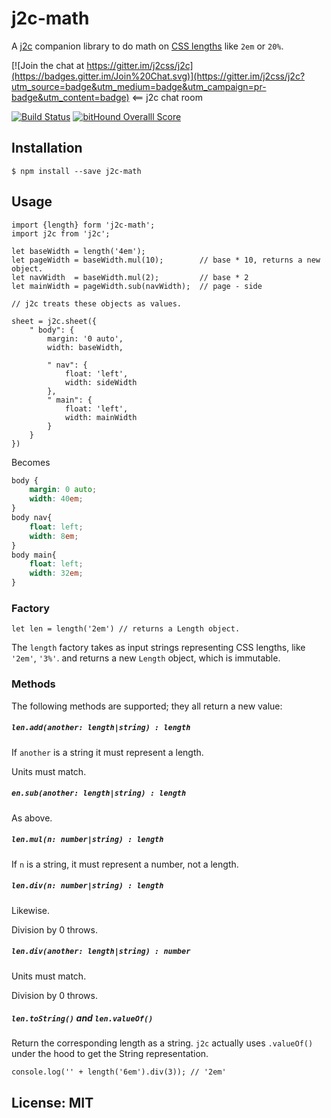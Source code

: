 # j2c-math


A [j2c](http://j2c.py.gy) companion library to do math on [CSS lengths](https://developer.mozilla.org/en-US/docs/Web/CSS/length) like `2em` or `20%`.

[![Join the chat at https://gitter.im/j2css/j2c](https://badges.gitter.im/Join%20Chat.svg)](https://gitter.im/j2css/j2c?utm_source=badge&utm_medium=badge&utm_campaign=pr-badge&utm_content=badge) <== j2c chat room

[![Build Status](https://travis-ci.org/j2css/j2c-math.svg?branch=master)](https://travis-ci.org/j2css/j2c-math)
[![bitHound Overalll Score](https://www.bithound.io/github/j2css/j2c-math/badges/score.svg)](https://www.bithound.io/github/j2css/j2c-math)

## Installation

```Shell
$ npm install --save j2c-math
```

## Usage

```JS
import {length} form 'j2c-math';
import j2c from 'j2c';

let baseWidth = length('4em');
let pageWidth = baseWidth.mul(10);        // base * 10, returns a new object.
let navWidth  = baseWidth.mul(2);         // base * 2
let mainWidth = pageWidth.sub(navWidth);  // page - side

// j2c treats these objects as values.

sheet = j2c.sheet({
    " body": {
        margin: '0 auto',
        width: baseWidth,

        " nav": {
            float: 'left',
            width: sideWidth
        },
        " main": {
            float: 'left',
            width: mainWidth
        }
    }
})
```

Becomes

```CSS
body {
    margin: 0 auto;
    width: 40em;
}
body nav{
    float: left;
    width: 8em;
}
body main{
    float: left;
    width: 32em;
}
```

### Factory

```JS
let len = length('2em') // returns a Length object.
```

The `length` factory takes as input strings representing CSS lengths, like `'2em'`, `'3%'`. and returns a new `Length` object, which is immutable.

### Methods

The following methods are supported; they all return a new value:

##### `len.add(another: length|string) : length`

If `another` is a string it must represent a length.

Units must match.

##### `en.sub(another: length|string) : length`

As above.

##### `len.mul(n: number|string) : length` 

If `n` is a string, it must represent a number, not a length.

##### `len.div(n: number|string) : length      `

Likewise.

Division by 0 throws.

##### `len.div(another: length|string) : number`

Units must match.

Division by 0 throws.

##### `len.toString()` and `len.valueOf()` 

Return the corresponding length as a string. `j2c` actually uses `.valueOf()` under the hood to get the String representation.

```JS
console.log('' + length('6em').div(3)); // '2em'
```

## License: MIT
